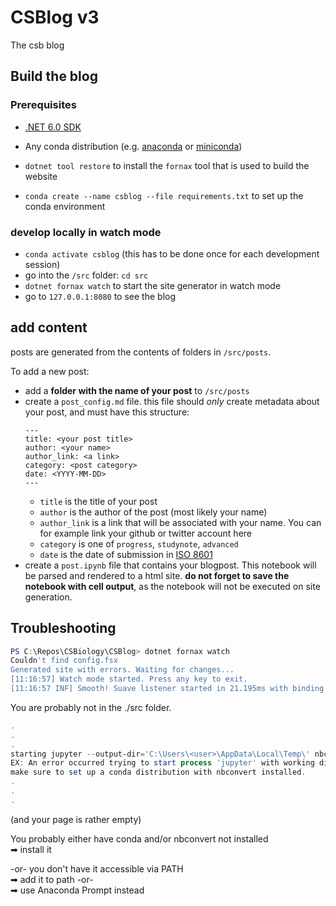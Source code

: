 # CSBlog v3

The csb blog

## Build the blog

### Prerequisites

- [.NET 6.0 SDK](https://dotnet.microsoft.com/en-us/download/dotnet/6.0)
- Any conda distribution (e.g. [anaconda](https://www.anaconda.com/) or [miniconda](https://docs.conda.io/en/latest/miniconda.html))

- `dotnet tool restore` to install the `fornax` tool that is used to build the website
- `conda create --name csblog --file requirements.txt` to set up the conda environment

### develop locally in watch mode

- `conda activate csblog` (this has to be done once for each development session)
- go into the `/src` folder: `cd src`
- `dotnet fornax watch` to start the site generator in watch mode
- go to `127.0.0.1:8080` to see the blog


## add content

posts are generated from the contents of folders in `/src/posts`.

To add a new post:
- add a **folder with the name of your post** to `/src/posts`
- create a `post_config.md` file. this file should *only* create metadata about your post, and must have this structure:
    ```
    ---
    title: <your post title>
    author: <your name>
    author_link: <a link>
    category: <post category>
    date: <YYYY-MM-DD>
    ---
    ```
    - `title` is the title of your post
    - `author` is the author of the post (most likely your name)
    - `author_link` is a link that will be associated with your name. You can for example link your github or twitter account here
    - `category` is one of `progress`, `studynote`, `advanced`
    - `date` is the date of submission in [ISO 8601](https://en.wikipedia.org/wiki/ISO_8601)
- create a `post.ipynb` file that contains your blogpost. This notebook will be parsed and rendered to a html site. **do not forget to save the notebook with cell output**, as the notebook will not be executed on site generation.
## Troubleshooting

```powershell
PS C:\Repos\CSBiology\CSBlog> dotnet fornax watch
Couldn't find config.fsx
Generated site with errors. Waiting for changes...
[11:16:57] Watch mode started. Press any key to exit.
[11:16:57 INF] Smooth! Suave listener started in 21.195ms with binding 127.0.0.1:8080
```

You are probably not in the ./src folder.

```powershell
.
.
.
starting jupyter --output-dir='C:\Users\<user>\AppData\Local\Temp\' nbconvert --to html C:\Repos\CSBiology\CSBlog\src\posts/implementation/consoleTools.ipynb
EX: An error occurred trying to start process 'jupyter' with working directory 'C:\Repos\CSBiology\CSBlog\src'. The system cannot find the file specified.
make sure to set up a conda distribution with nbconvert installed.
.
.
.
```
(and your page is rather empty)

You probably either have conda and/or nbconvert not installed  
➡ install it

-or- you don't have it accessible via PATH  
➡ add it to path -or-  
➡ use Anaconda Prompt instead